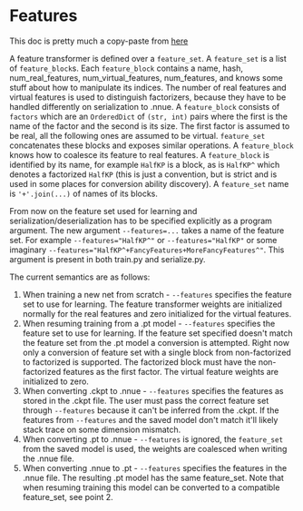 # Features

This doc is pretty much a copy-paste from [here](https://github.com/glinscott/nnue-pytorch/pull/30)

A feature transformer is defined over a `feature_set`. A `feature_set` is a list of `feature_block`s. Each `feature_block` contains a name, hash, num_real_features, num_virtual_features, num_features, and knows some stuff about how to manipulate its indices. The number of real features and virtual features is used to distinguish factorizers, because they have to be handled differently on serialization to .nnue. A `feature_block` consists of `factors` which are an `OrderedDict` of `(str, int)` pairs where the first is the name of the factor and the second is its size. The first factor is assumed to be real, all the following ones are assumed to be virtual. `feature_set` concatenates these blocks and exposes similar operations. A `feature_block` knows how to coalesce its feature to real features. A `feature_block` is identified by its name, for example `HalfKP` is a block, as is `HalfKP^` which denotes a factorized `HalfKP` (this is just a convention, but is strict and is used in some places for conversion ability discovery). A `feature_set` name is `'+'.join(...)` of names of its blocks.

From now on the feature set used for learning and serialization/deserialization has to be specified explicitly as a program argument. The new argument `--features=...` takes a name of the feature set. For example `--features="HalfKP^"` or `--features="HalfKP"` or some imaginary `--features="HalfKP^+FancyFeatures+MoreFancyFeatures^"`. This argument is present in both train.py and serialize.py.

The current semantics are as follows:

1. When training a new net from scratch - `--features` specifies the feature set to use for learning. The feature transformer weights are initialized normally for the real features and zero initialized for the virtual features.
2. When resuming training from a .pt model - `--features` specifies the feature set to use for learning. If the feature set specified doesn't match the feature set from the .pt model a conversion is attempted. Right now only a conversion of feature set with a single block from non-factorized to factorized is supported. The factorized block must have the non-factorized features as the first factor. The virtual feature weights are initialized to zero.
3. When converting .ckpt to .nnue - `--features` specifies the features as stored in the .ckpt file. The user must pass the correct feature set through `--features` because it can't be inferred from the .ckpt. If the features from `--features` and the saved model don't match it'll likely stack trace on some dimension mismatch.
4. When converting .pt to .nnue - `--features` is ignored, the `feature_set` from the saved model is used, the weights are coalesced when writing the .nnue file.
5. When converting .nnue to .pt - `--features` specifies the features in the .nnue file. The resulting .pt model has the same feature_set. Note that when resuming training this model can be converted to a compatible feature_set, see point 2.